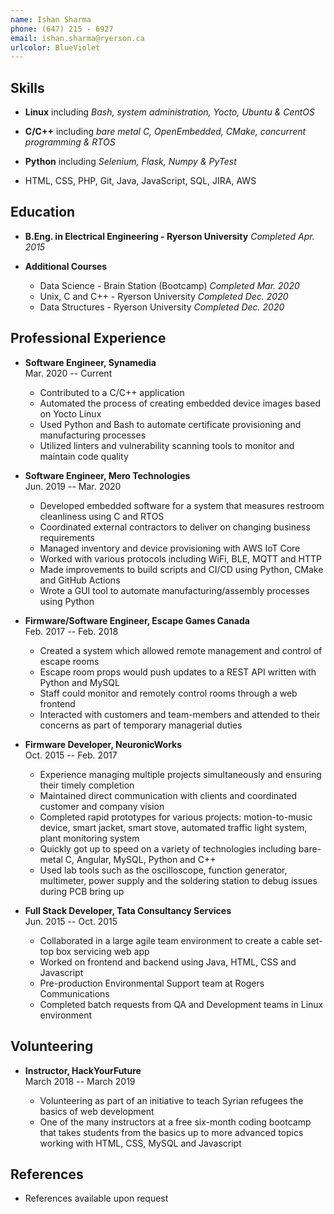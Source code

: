 ```yaml
---
name: Ishan Sharma
phone: (647) 215 - 6927
email: ishan.sharma@ryerson.ca
urlcolor: BlueViolet
---
```


## Skills

*	**Linux**
		including _Bash, system administration, Yocto, Ubuntu & CentOS_

*	**C/C++**
		including _bare metal C, OpenEmbedded, CMake, concurrent programming & RTOS_

*	**Python**
		including _Selenium, Flask, Numpy & PyTest_

*	HTML, CSS, PHP, Git, Java, JavaScript, SQL, JIRA, AWS

## Education

*	**B.Eng. in Electrical Engineering - Ryerson University** _Completed Apr. 2015_

*	**Additional Courses**
	
	- Data Science - Brain Station (Bootcamp) _Completed Mar. 2020_
	- Unix, C and C++ - Ryerson University _Completed Dec. 2020_
	- Data Structures - Ryerson University _Completed Dec. 2020_

## Professional Experience

*	**Software Engineer, Synamedia**  
	Mar. 2020 -- Current

	- Contributed to a C/C++ application
	- Automated the process of creating embedded device images based on Yocto Linux
	- Used Python and Bash to automate certificate provisioning and manufacturing processes
	- Utilized linters and vulnerability scanning tools to monitor and maintain code quality

*	**Software Engineer, Mero Technologies**  
	Jun. 2019 -- Mar. 2020

	- Developed embedded software for a system that measures restroom cleanliness using C and RTOS
	- Coordinated external contractors to deliver on changing business requirements
	- Managed inventory and device provisioning with AWS IoT Core
	- Worked with various protocols including WiFi, BLE, MQTT and HTTP
	- Made improvements to build scripts and CI/CD using Python, CMake and GitHub Actions
	- Wrote a GUI tool to automate manufacturing/assembly processes using Python

*	**Firmware/Software Engineer, Escape Games Canada**  
	Feb. 2017 -- Feb. 2018

	- Created a system which allowed remote management and control of escape rooms
	- Escape room props would push updates to a REST API written with Python and MySQL
	- Staff could monitor and remotely control rooms through a web frontend
	- Interacted with customers and team-members and attended to their concerns as part of temporary managerial duties

*	**Firmware Developer, NeuronicWorks**  
	Oct. 2015 -- Feb. 2017

	- Experience managing multiple projects simultaneously and ensuring their timely completion
	- Maintained direct communication with clients and coordinated customer and company vision
	- Completed rapid prototypes for various projects: motion-to-music device, smart jacket, smart stove, automated traffic light system, plant monitoring system
	- Quickly got up to speed on a variety of technologies including bare-metal C, Angular, MySQL, Python and C++ 
	- Used lab tools such as the oscilloscope, function generator, multimeter, power supply and the soldering station to debug issues during PCB bring up
	
*	**Full Stack Developer, Tata Consultancy Services**   
	Jun. 2015 -- Oct. 2015

	- Collaborated in a large agile team environment to create a cable set-top box servicing web app 
	- Worked on frontend and backend using Java, HTML, CSS and Javascript 
	- Pre-production Environmental Support team at Rogers Communications
	- Completed batch requests from QA and Development teams in Linux environment

## Volunteering 

*	**Instructor, HackYourFuture**  
	March 2018 -- March 2019

	- Volunteering as part of an initiative to teach Syrian refugees the basics of web development 
	- One of the many instructors at a free six-month coding bootcamp that takes students from the basics up to more advanced topics working with HTML, CSS, MySQL and Javascript

## References

*	References available upon request
